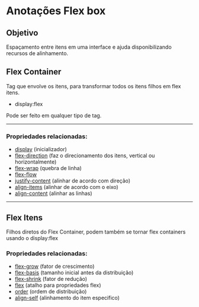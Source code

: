 # Anotações Flex box

## Objetivo

Espaçamento entre itens em uma interface e ajuda disponibilizando recursos de alinhamento.

## Flex Container

Tag que envolve os itens, para transformar todos os itens filhos em flex itens.

- display:flex

Pode ser feito em qualquer tipo de tag.

------

### Propriedades relacionadas:

- [display](0-display-flex/) (inicializador)
- [flex-direction](1-flex-direction/) (faz o direcionamento dos itens, vertical ou horizontalmente)
- [flex-wrap](2-flex-wrap/) (quebra de linha)
- [flex-flow](3-flex-flow/)
- [justify-content](4-justify-content/) (alinhar de acordo com direção)
- [align-items](5-align-item/) (alinhar de acordo com o eixo)
- [align-content](6-align-content/) (alinhar as linhas)

------

## Flex Itens

Filhos diretos do Flex Container, podem também se tornar flex containers usando o display:flex

### Propriedades relacionadas:

- [flex-grow](7-flex-grow/) (fator de crescimento)
- [flex-basis](8-flex-basis/) (tamanho inicial antes da distribuição)
- [flex-shrink](9-flex-shrink/) (fator de redução)
- [flex](10-flex/) (atalho para propriedades flex)
- [order](11-order/) (ordem de distribuição)
- [align-self](12-align-self/) (alinhamento do item especifico)